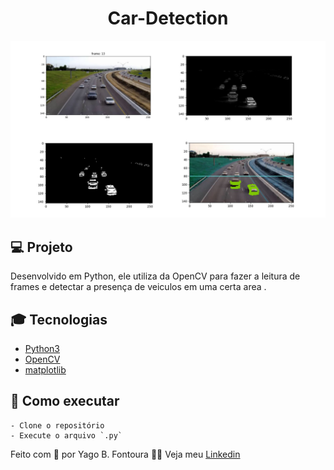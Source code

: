<h1 align="center"> Car-Detection</h1>

<img src=".github/readmeIg.png" alt="Demonstração do Projeto">


## 💻 Projeto

Desenvolvido em Python, ele utiliza da OpenCV para fazer a leitura de frames e detectar a presença de veiculos em uma certa area .

## 🎓 Tecnologias
- [Python3](https://www.python.org/)
- [OpenCV](https://opencv.org/)
- [matplotlib](https://matplotlib.org/)

## 🚀 Como executar
```
- Clone o repositório
- Execute o arquivo `.py` 
````

Feito com 💜 por Yago B. Fontoura 👋🏼 Veja meu <a href ="https://www.linkedin.com/in/yago-fontoura/">Linkedin</a> 